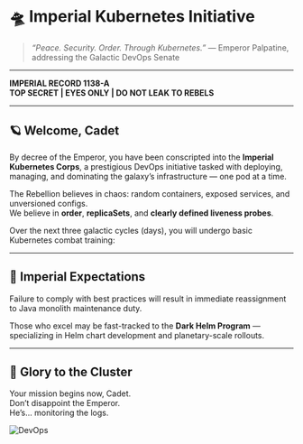 # 🛸 Imperial Kubernetes Initiative

> *“Peace. Security. Order. Through Kubernetes.”* — Emperor Palpatine, addressing the Galactic DevOps Senate

---

**IMPERIAL RECORD 1138-A**  
**TOP SECRET | EYES ONLY | DO NOT LEAK TO REBELS**

---

## 🪐 Welcome, Cadet

By decree of the Emperor, you have been conscripted into the **Imperial Kubernetes Corps**, a prestigious DevOps initiative tasked with deploying, managing, and dominating the galaxy’s infrastructure — one pod at a time.

The Rebellion believes in chaos: random containers, exposed services, and unversioned configs.  
We believe in **order**, **replicaSets**, and **clearly defined liveness probes**.

Over the next three galactic cycles (days), you will undergo basic Kubernetes combat training:

---

## 🧠 Imperial Expectations

Failure to comply with best practices will result in immediate reassignment to Java monolith maintenance duty.

Those who excel may be fast-tracked to the **Dark Helm Program** — specializing in Helm chart development and planetary-scale rollouts.

---

## 🖖 Glory to the Cluster

Your mission begins now, Cadet.  
Don’t disappoint the Emperor.  
He’s... monitoring the logs.

![DevOps](https://darksiderconfessions.blog/wp-content/uploads/2018/05/sith-red-gif2.gif)